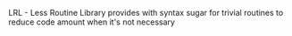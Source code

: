 LRL - Less Routine Library provides with syntax sugar for trivial routines to reduce code amount when it's not necessary